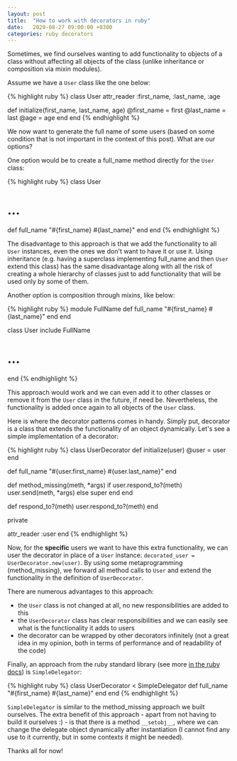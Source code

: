 ```yaml
---
layout: post
title:  "How to work with decorators in ruby"
date:   2020-08-27 09:00:00 +0300
categories: ruby decorators
---
```

Sometimes, we find ourselves wanting to add functionality to objects of a class without affecting all objects of the class (unlike inheritance or composition via mixin modules).

Assume we have a ```User``` class like the one below:

{% highlight ruby %}
class User
  attr_reader :first_name, :last_name, :age

  def initialize(first_name, last_name, age)
    @first_name = first
    @last_name = last
    @age = age
  end
end
{% endhighlight %}

We now want to generate the full name of some users (based on some condition that is not important in the context of this post). What are our options?

One option would be to create a full_name method directly for the ```User``` class:

{% highlight ruby %}
class User
  # ...
  
  def full_name
    "#{first_name} #{last_name}"
   end
end
{% endhighlight %}

The disadvantage to this approach is that we add the functionality to all ```User``` instances, even the ones we don't want to have it or use it. Using inheritance (e.g. having a superclass implementing full_name and then ```User``` extend this class) has the same disadvantage along with all the risk of creating a whole hierarchy of classes just to add functionality that will be used only by some of them.

Another option is composition through mixins, like below:

{% highlight ruby %}
module FullName
  def full_name
    "#{first_name} #{last_name}"
  end
end

class User
  include FullName
  # ...
end
{% endhighlight %}

This approach would work and we can even add it to other classes or remove it from the ```User``` class in the future, if need be. Nevertheless, the functionality is added once again to all objects of the ```User``` class.

Here is where the decorator patterns comes in handy. Simply put, decorator is a class that extends the functionality of an object dynamically. Let's see a simple implementation of a decorator:

{% highlight ruby %}
class UserDecorator
  def initialize(user)
    @user = user
  end

  def full_name
    "#{user.first_name} #{user.last_name}"
  end

  def method_missing(meth, *args)
    if user.respond_to?(meth)
      user.send(meth, *args)
    else
      super
    end
  end

  def respond_to?(meth)
    user.respond_to?(meth)
  end

  private

  attr_reader :user
end
{% endhighlight %}

Now, for the **specific** users we want to have this extra functionality, we can user the decorator in place of a ```User``` instance: ```decorated_user = UserDecorator.new(user)```. By using some metaprogramming (method_missing), we forward all method calls to ```User``` and extend the functionality in the definition of ```UserDecorator```.

There are numerous advantages to this approach:

* the ```User``` class is not changed at all, no new responsibilities are added to this
* the ```UserDecorator``` class has clear responsibilities and we can easily see what is the functionality it adds to users
* the decorator can be wrapped by other decorators infinitely (not a great idea in my opinion, both in terms of performance and of readability of the code)

Finally, an approach from the ruby standard library (see more <a href="https://ruby-doc.org/stdlib-2.5.1/libdoc/delegate/rdoc/SimpleDelegator.html" target="_blank" rel="noopener nofollow">in the ruby docs</a>) is ```SimpleDelegator```:

{% highlight ruby %}
class UserDecorator < SimpleDelegator
  def full_name
    "#{first_name} #{last_name}"
  end
end
{% endhighlight %}

```SimpleDelegator``` is similar to the method_missing approach we built ourselves. The extra benefit of this approach - apart from not having to build it ourselves :) - is that there is a method ```__setobj__```, where we can change the delegate object dynamically after instantiation (I cannot find any use to it currently, but in some contexts it might be needed).

Thanks all for now!
